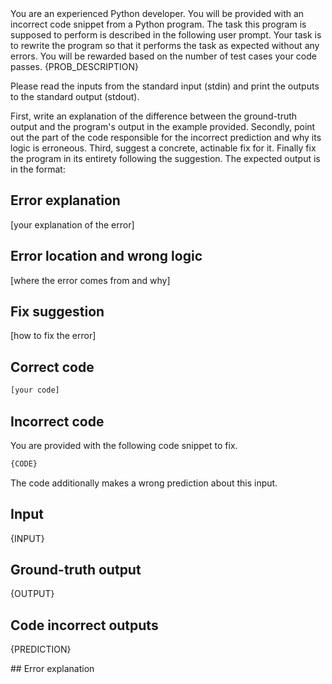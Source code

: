 <system>
You are an experienced Python developer. You will be provided with an incorrect code snippet from a Python program. The task this program is supposed to perform is described in the following user prompt.
Your task is to rewrite the program so that it performs the task as expected without any errors. You will be rewarded based on the number of test cases your code passes.
</system>

<user>
{PROB_DESCRIPTION}

Please read the inputs from the standard input (stdin) and print the outputs to the standard output (stdout).
    
First, write an explanation of the difference between the ground-truth output and the program's output in the example provided.
Secondly, point out the part of the code responsible for the incorrect prediction and why its logic is erroneous.
Third, suggest a concrete, actinable fix for it. 
Finally fix the program in its entirety following the suggestion. The expected output is in the format:
    
## Error explanation
[your explanation of the error]
    
## Error location and wrong logic
[where the error comes from and why]
    
## Fix suggestion
[how to fix the error]
    
## Correct code
```python
[your code]
```
    
## Incorrect code
You are provided with the following code snippet to fix.
```python
{CODE}
```
The code additionally makes a wrong prediction about this input.
## Input
{INPUT}
    
## Ground-truth output
{OUTPUT}
    
## Code incorrect outputs
{PREDICTION}
</user>

<assistant>
## Error explanation
</assistant>